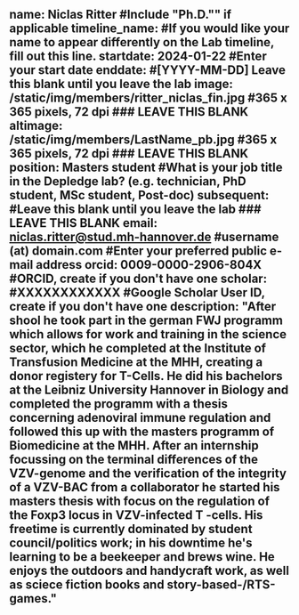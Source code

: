 name: Niclas Ritter #Include "Ph.D."" if applicable
timeline_name: #If you would like your name to appear differently on the Lab timeline, fill out this line.
startdate: 2024-01-22 #Enter your start date
enddate: #[YYYY-MM-DD] Leave this blank until you leave the lab
image: /static/img/members/ritter_niclas_fin.jpg #365 x 365 pixels, 72 dpi		### LEAVE THIS BLANK
altimage: /static/img/members/LastName_pb.jpg #365 x 365 pixels, 72 dpi		### LEAVE THIS BLANK
position: Masters student #What is your job title in the Depledge lab? (e.g. technician, PhD student, MSc student, Post-doc)
subsequent: #Leave this blank until you leave the lab				### LEAVE THIS BLANK
email: niclas.ritter@stud.mh-hannover.de #username (at) domain.com #Enter your preferred public e-mail address
orcid: 0009-0000-2906-804X #ORCID, create if you don't have one
scholar: #XXXXXXXXXXXX #Google Scholar User ID, create if you don't have one
description: "After shool he took part in the german FWJ programm which allows for work and training in the science sector, which he completed at the Institute of Transfusion Medicine at the MHH, creating a donor registery for T-Cells. He did his bachelors at the Leibniz University Hannover in Biology and completed the programm with a thesis concerning adenoviral immune regulation and followed this up with the masters programm of Biomedicine at the MHH. After an internship focussing on the terminal differences of the VZV-genome and the verification of the integrity of a VZV-BAC from a collaborator he started his masters thesis with focus on the regulation of the Foxp3 locus in VZV-infected T -cells. His freetime is currently dominated by student council/politics work; in his downtime he's learning to be a beekeeper and brews wine. He enjoys the outdoors and handycraft work, as well as sciece fiction books and story-based-/RTS-games."
---
